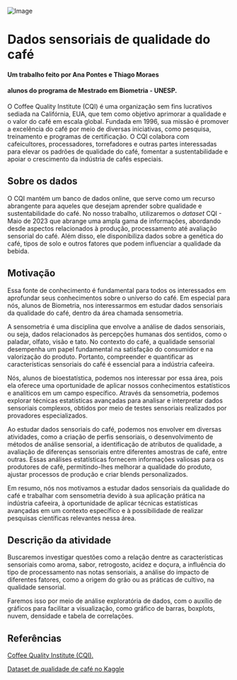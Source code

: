 ![Image](https://www.tastingtable.com/img/gallery/20-different-types-of-coffee-explained/intro-1659544996.jpg)

# Dados sensoriais de qualidade do café

####  Um trabalho feito por Ana Pontes e Thiago Moraes
#### alunos do programa de Mestrado em Biometria - UNESP.

O Coffee Quality Institute (CQI) é uma organização sem fins lucrativos sediada na Califórnia, EUA, que tem como objetivo aprimorar a qualidade e o valor do café em escala global. Fundada em 1996, sua missão é promover a excelência do café por meio de diversas iniciativas, como pesquisa, treinamento e programas de certificação. O CQI colabora com cafeicultores, processadores, torrefadores e outras partes interessadas para elevar os padrões de qualidade do café, fomentar a sustentabilidade e apoiar o crescimento da indústria de cafés especiais.

## Sobre os dados

O CQI mantém um banco de dados online, que serve como um recurso abrangente para aqueles que desejam aprender sobre qualidade e sustentabilidade do café. No nosso trabalho, utilizaremos o *dataset* CQI - Maio de 2023 que abrange uma ampla gama de informações, abordando desde aspectos relacionados à produção, processamento até avaliação sensorial do café. Além disso, ele disponibiliza dados sobre a genética do café, tipos de solo e outros fatores que podem influenciar a qualidade da bebida. 

## Motivação

Essa fonte de conhecimento é fundamental para todos os interessados em aprofundar seus conhecimentos sobre o universo do café. Em especial para nós, alunos de Biometria, nos interessarmos em estudar dados sensoriais da qualidade do café, dentro da área chamada sensometria.

A sensometria é uma disciplina que envolve a análise de dados sensoriais, ou seja, dados relacionados às percepções humanas dos sentidos, como o paladar, olfato, visão e tato. No contexto do café, a qualidade sensorial desempenha um papel fundamental na satisfação do consumidor e na valorização do produto. Portanto, compreender e quantificar as características sensoriais do café é essencial para a indústria cafeeira.

Nós, alunos de bioestatística, podemos nos interessar por essa área, pois ela oferece uma oportunidade de aplicar nossos conhecimentos estatísticos e analíticos em um campo específico. Através da sensometria, podemos explorar técnicas estatísticas avançadas para analisar e interpretar dados sensoriais complexos, obtidos por meio de testes sensoriais realizados por provadores especializados.

Ao estudar dados sensoriais do café, podemos nos envolver em diversas atividades, como a criação de perfis sensoriais, o desenvolvimento de métodos de análise sensorial, a identificação de atributos de qualidade, a avaliação de diferenças sensoriais entre diferentes amostras de café, entre outras. Essas análises estatísticas fornecem informações valiosas para os produtores de café, permitindo-lhes melhorar a qualidade do produto, ajustar processos de produção e criar blends personalizados. 

Em resumo, nós nos motivamos a estudar dados sensoriais da qualidade do café e trabalhar com sensometria devido à sua aplicação prática na indústria cafeeira, à oportunidade de aplicar técnicas estatísticas avançadas em um contexto específico e à possibilidade de realizar pesquisas científicas relevantes nessa área.

## Descrição da atividade

Buscaremos investigar questões como a relação dentre as características sensoriais como aroma, sabor, retrogosto, acidez e doçura, a influência do tipo de processamento nas notas sensoriais, a análise do impacto de diferentes fatores, como a origem do grão ou as práticas de cultivo, na qualidade sensorial. 

Faremos isso por meio de análise exploratória de dados, com o auxílio de gráficos para facilitar a visualização, como gráfico de barras, boxplots, nuvem, densidade e tabela de correlações.

## Referências

[Coffee Quality Institute (CQI).](https://www.kaggle.com/datasets/fatihb/coffee-quality-data-cqi)

[Dataset de qualidade de café no Kaggle](https://www.kaggle.com/datasets/fatihb/coffee-quality-data-cqi)

